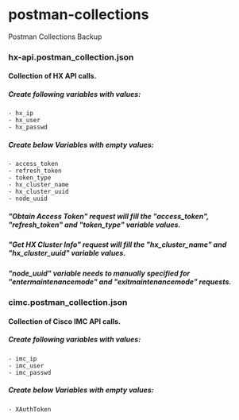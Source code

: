 # postman-collections
Postman Collections Backup

### hx-api.postman_collection.json
#### Collection of HX API calls. 

##### Create following variables with values: 
    - hx_ip
    - hx_user
    - hx_passwd

##### Create below Variables with empty values: 
    - access_token
    - refresh_token
    - token_type
    - hx_cluster_name
    - hx_cluster_uuid
    - node_uuid

##### "Obtain Access Token" request will fill the "access_token", "refresh_token" and "token_type" variable values. 
##### "Get HX Cluster Info" request will fill the "hx_cluster_name" and "hx_cluster_uuid" variable values. 
##### "node_uuid" variable needs to manually specified for "entermaintenancemode" and "exitmaintenancemode" requests. 


### cimc.postman_collection.json
#### Collection of Cisco IMC API calls. 

##### Create following variables with values: 
    - imc_ip
    - imc_user
    - imc_passwd

##### Create below Variables with empty values: 
    - XAuthToken